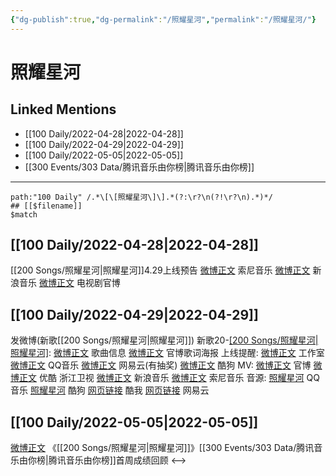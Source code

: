 ```yaml
---
{"dg-publish":true,"dg-permalink":"/照耀星河","permalink":"/照耀星河/"}
---
```


# 照耀星河

## Linked Mentions
- [[100 Daily/2022-04-28\|2022-04-28]]
- [[100 Daily/2022-04-29\|2022-04-29]]
- [[100 Daily/2022-05-05\|2022-05-05]]
- [[300 Events/303 Data/腾讯音乐由你榜\|腾讯音乐由你榜]]


---

```expander
path:"100 Daily" /.*\[\[照耀星河\]\].*(?:\r?\n(?!\r?\n).*)*/
## [[$filename]]
$match
```
## [[100 Daily/2022-04-28\|2022-04-28]]
[[200 Songs/照耀星河\|照耀星河]]4.29上线预告
[微博正文](https://m.weibo.cn/1647250812/4763198178198124) 索尼音乐
[微博正文](https://m.weibo.cn/1266269835/4763290163218789) 新浪音乐
[微博正文](https://m.weibo.cn/6861429311/4763298446182054) 电视剧官博
## [[100 Daily/2022-04-29\|2022-04-29]]
[](https://m.weibo.cn/1736988591/4763538059169912) 发微博(新歌[[200 Songs/照耀星河\|照耀星河]])
新歌20-[[200 Songs/照耀星河\|照耀星河]](电视剧主题曲):
[微博正文](https://m.weibo.cn/6466290670/4763382496363706) 歌曲信息
[微博正文](https://m.weibo.cn/6861429311/4763534191493756) 官博歌词海报
上线提醒:
[微博正文](https://m.weibo.cn/7478855230/4763380197624783) 工作室
[微博正文](https://m.weibo.cn/2169129705/4763379615662282) QQ音乐
[微博正文](https://m.weibo.cn/1721030997/4763379380258614) 网易云(有抽奖)
[微博正文](https://m.weibo.cn/1665103091/4763381585677963) 酷狗
MV:
[微博正文](https://m.weibo.cn/6861429311/4763530945891573) 官博
[微博正文](https://m.weibo.cn/1642904381/4763530362619631) 优酷
[](https://m.weibo.cn/1288369910/4763534745145024) 浙江卫视
[微博正文](https://m.weibo.cn/1266269835/4763531930768123) 新浪音乐
[微博正文](https://m.weibo.cn/1647250812/4763532875269404) 索尼音乐
音源:
[照耀星河](https://weibo.cn/sinaurl?u=https%3A%2F%2Fi.y.qq.com%2Fv8%2Fplaysong.html%3Fsongid%3D353730842%26source%3Dyqq%26ADTAG%3Dhz_wb_sf%26channelId%3D10081987) QQ音乐
[照耀星河](https://weibo.cn/sinaurl?u=https%3A%2F%2Ft4.kugou.com%2Fsong.html%3Fid%3D2BlCg07zyV3) 酷狗
[网页链接](https://weibo.cn/sinaurl?u=http%3A%2F%2Fm.kuwo.cn%2Fnewh5app%2Fplay_detail%2F218227232) 酷我
[网页链接](https://weibo.cn/sinaurl?u=https%3A%2F%2Fmusic.163.com%2F%23%2Fsong%3Fid%3D1941639306) 网易云
## [[100 Daily/2022-05-05\|2022-05-05]]
[微博正文](https://m.weibo.cn/6733257358/4765848142614446) 《[[200 Songs/照耀星河\|照耀星河]]》[[300 Events/303 Data/腾讯音乐由你榜\|腾讯音乐由你榜]]首周成绩回顾
<-->